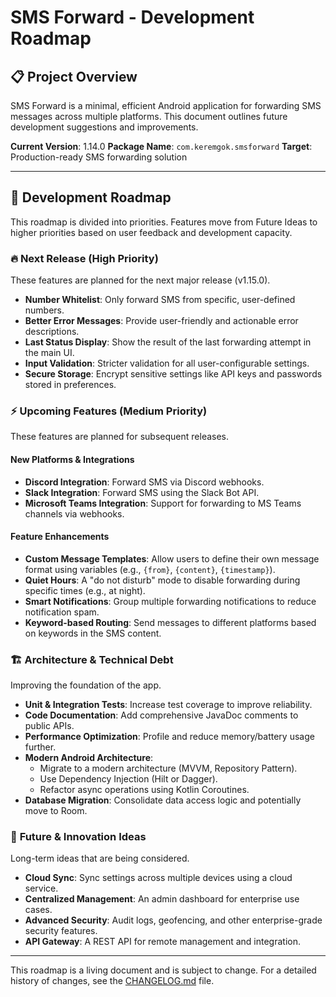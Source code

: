 # SMS Forward - Development Roadmap

## 📋 Project Overview

SMS Forward is a minimal, efficient Android application for forwarding SMS messages across multiple platforms. This document outlines future development suggestions and improvements.

**Current Version**: 1.14.0
**Package Name**: `com.keremgok.smsforward`
**Target**: Production-ready SMS forwarding solution

---

## 🚀 Development Roadmap

This roadmap is divided into priorities. Features move from Future Ideas to higher priorities based on user feedback and development capacity.

### 🔥 **Next Release (High Priority)**

These features are planned for the next major release (v1.15.0).

- **Number Whitelist**: Only forward SMS from specific, user-defined numbers.
- **Better Error Messages**: Provide user-friendly and actionable error descriptions.
- **Last Status Display**: Show the result of the last forwarding attempt in the main UI.
- **Input Validation**: Stricter validation for all user-configurable settings.
- **Secure Storage**: Encrypt sensitive settings like API keys and passwords stored in preferences.

### ⚡ **Upcoming Features (Medium Priority)**

These features are planned for subsequent releases.

#### New Platforms & Integrations

- **Discord Integration**: Forward SMS via Discord webhooks.
- **Slack Integration**: Forward SMS using the Slack Bot API.
- **Microsoft Teams Integration**: Support for forwarding to MS Teams channels via webhooks.

#### Feature Enhancements

- **Custom Message Templates**: Allow users to define their own message format using variables (e.g., `{from}`, `{content}`, `{timestamp}`).
- **Quiet Hours**: A "do not disturb" mode to disable forwarding during specific times (e.g., at night).
- **Smart Notifications**: Group multiple forwarding notifications to reduce notification spam.
- **Keyword-based Routing**: Send messages to different platforms based on keywords in the SMS content.

### 🏗️ **Architecture & Technical Debt**

Improving the foundation of the app.

- **Unit & Integration Tests**: Increase test coverage to improve reliability.
- **Code Documentation**: Add comprehensive JavaDoc comments to public APIs.
- **Performance Optimization**: Profile and reduce memory/battery usage further.
- **Modern Android Architecture**:
  - Migrate to a modern architecture (MVVM, Repository Pattern).
  - Use Dependency Injection (Hilt or Dagger).
  - Refactor async operations using Kotlin Coroutines.
- **Database Migration**: Consolidate data access logic and potentially move to Room.

### 🌟 **Future & Innovation Ideas**

Long-term ideas that are being considered.

- **Cloud Sync**: Sync settings across multiple devices using a cloud service.
- **Centralized Management**: An admin dashboard for enterprise use cases.
- **Advanced Security**: Audit logs, geofencing, and other enterprise-grade security features.
- **API Gateway**: A REST API for remote management and integration.

---

This roadmap is a living document and is subject to change.
For a detailed history of changes, see the [CHANGELOG.md](CHANGELOG.md) file.
